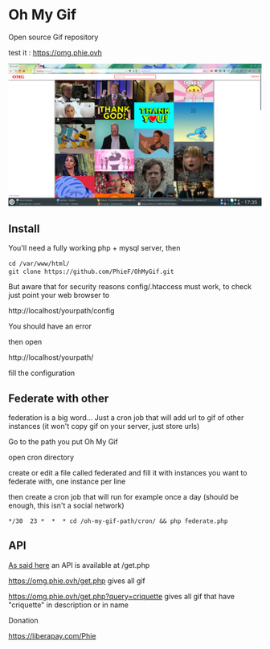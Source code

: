 
# Oh My Gif

Open source Gif repository

test it : https://omg.phie.ovh

![screenshot](screenshot.png)


## Install


You'll need a fully working php + mysql server, then

```
cd /var/www/html/
git clone https://github.com/PhieF/OhMyGif.git

```

But aware that for security reasons config/.htaccess must work, to check just point your web browser to

http://localhost/yourpath/config

You should have an error

then open 

http://localhost/yourpath/

fill the configuration


## Federate with other

federation is a big word... Just a cron job that will add url to gif of other instances (it won't copy gif on your server, just store urls)

Go to the path you put Oh My Gif

open cron directory

create or edit a file called federated  and fill it with instances you want to federate with, one instance per line

then create a cron job that will run for example once a day (should be enough, this isn't a social network)

```
*/30  23 *  *  * cd /oh-my-gif-path/cron/ && php federate.php
```

## API

[As said here](https://github.com/PhieF/OhMyGif/issues/1#issuecomment-419269820) an API is available at /get.php

<https://omg.phie.ovh/get.php> gives all gif

<https://omg.phie.ovh/get.php?query=criquette> gives all gif that have "criquette" in description or in name



Donation

https://liberapay.com/Phie
